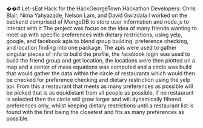 ��# Let-sEat
Hack for the HackGeorgeTown Hackathon
Developers: Chris Blair, Nima Yahyazade, Nelson Lam, and David Gwizdala
I worked on the backend comprised of MongoDB to store user information and node.js to interact with it
The project was focus on the idea of many friends wanting to meet up with specific preferences with dietary
restrictions, using yelp, google, and facebook apis to blend group building, preference checking, and location
finding into one package. The apis were used to gather singular pieces of info to build the profile, the facebook login was 
used to build the friend group and get location, the locations were then plotted on a map and a center of mass equations was 
computed and a circle was build that would gather the data within the circle of restaurants which would then be checked for 
preference checking and dietary restriction using the yelp api. From this a restaurant that meets as many preferences as possible 
will be picked that is as equidistant from all people as possible, if no restaurant is selected then the circle will grow larger 
and will dynamically filtered preferences only, whilst keeping dietary restrictions until a restaurant list is found with the first 
being the closetest and fits as many preferences as possible.
